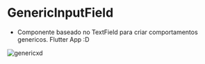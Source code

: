 # GenericInputField
* Componente baseado no TextField para criar comportamentos genericos. Flutter App :D


![genericxd](https://user-images.githubusercontent.com/17026141/113643904-cf5a7600-9659-11eb-8811-d43bce9aac36.png)
